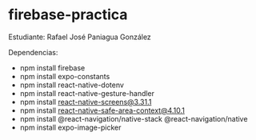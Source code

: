 ﻿# firebase-practica

Estudiante: Rafael José Paniagua González

Dependencias:

- npm install firebase
- npm install expo-constants
- npm install react-native-dotenv
- npm install react-native-gesture-handler
- npm install react-native-screens@3.31.1
- npm install react-native-safe-area-context@4.10.1
- npm install @react-navigation/native-stack @react-navigation/native
- npm install expo-image-picker
